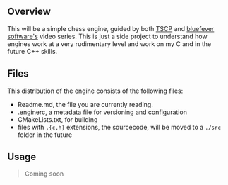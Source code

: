 ## Overview

This will be a simple chess engine, guided by both [TSCP](http://www.tckerrigan.com/Chess/TSCP/#:~:text=Tom%20Kerrigan's%20Simple%20Chess%20Program,2%2C258%20lines%20of%20C%20code)
and [bluefever software's](https://www.youtube.com/playlist?list=PLZ1QII7yudbc-Ky058TEaOstZHVbT-2hg) video series. 
This is just a side project to understand how engines work at a very rudimentary level and work on my C and in the 
future C++ skills.

## Files

This distribution of the engine consists of the following files:

- Readme.md, the file you are currently reading.
- .enginerc, a metadata file for versioning and configuration
- CMakeLists.txt, for building
- files with `.{c,h}` extensions, the sourcecode, will be moved to a `./src` folder in the future

## Usage

> Coming soon